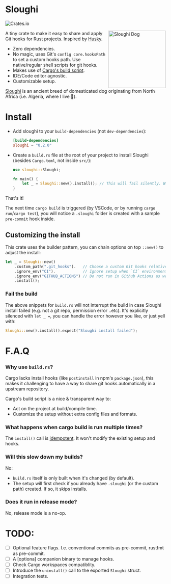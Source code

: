 # Sloughi

![Crates.io](https://img.shields.io/crates/v/sloughi)

<img align="right" width="180" alt="Sloughi Dog" src="https://user-images.githubusercontent.com/983020/160320457-6dbdd901-01c4-4cd0-8d3c-c758cb4f615b.jpeg" />

A tiny crate to make it easy to share and apply Git hooks for Rust projects. Inspired by [Husky](https://github.com/typicode/husky).
- Zero dependencies.
- No magic, uses Git's `config core.hooksPath` to set a custom hooks path. Use native/regular shell scripts for git hooks.
- Makes use of [Cargo's build script](https://doc.rust-lang.org/cargo/reference/build-scripts.html).
- IDE/Code editor agnostic.
- Customizable setup.

[Sloughi](https://en.wikipedia.org/wiki/Sloughi) is an ancient breed of domesticated dog originating from North Africa (i.e. Algeria, where I live 👋).

# Install 
- Add sloughi to your `build-dependencies` (not `dev-dependencies`):

  ```toml
  [build-dependencies]
  sloughi = "0.2.0"
  ```
- Create a `build.rs` file at the root of your project to install Sloughi (besides `Cargo.toml`, not inside `src/`):

  ```rust
  use sloughi::Sloughi;

  fn main() {
      let _ = Sloughi::new().install(); // This will fail silently. Won't interrupt the build.
  }
  ```
That's it!

The next time `cargo build` is triggered (by VSCode, or by running `cargo run`/`cargo test`), you will notice a `.sloughi` folder is created with a sample `pre-commit` hook inside. 

## Customizing the install
This crate uses the builder pattern, you can chain options on top `::new()` to adjust the install:
```rust
let _ = Sloughi::new()
    .custom_path(".git_hooks").   // Choose a custom Git hooks relative path (default is ".sloughi")
    .ignore_env("CI").            // Ignore setup when `CI` environment variable is set (like in CircleCI ..etc)
    .ignore_env("GITHUB_ACTIONS") // Do not run in Github Actions as well
    .install();
```

### Fail the build
The above snippets for `build.rs` will not interrupt the build in case Sloughi install failed (e.g. not a git repo, permission error ..etc). It's explicitly silenced with `let _ =`, you can handle the error however you like, or just yell with:

```rust
Sloughi::new().install().expect("Sloughi install failed");
```

# F.A.Q

### Why use `build.rs`? 
Cargo lacks install hooks (like `postinstall` in npm's `package.json`), this makes it challenging to have a way to share git hooks automatically in a upstream repository.

Cargo's build script is a nice & transparent way to:
- Act on the project at build/compile time.
- Customize the setup without extra config files and formats.

### What happens when cargo build is run multiple times?

The `install()` call is [idempotent](https://en.wikipedia.org/wiki/Idempotence). It won't modify the existing setup and hooks.

### Will this slow down my builds? 
No:
- `build.rs` itself is only built when it's changed (by default).
- The setup will first check if you already have `.sloughi` (or the custom path) created. If so, it skips installs.

### Does it run in release mode? 
No, release mode is a no-op.


# TODO:
- [ ] Optional feature flags. I.e. conventional commits as pre-commit, rustfmt as pre-commit. 
- [ ] A [optiona] companion binary to manage hooks. 
- [ ] Check Cargo workspaces compatiblity. 
- [ ] Introduce the `uninstall()` call to the exported `Sloughi` struct.
- [ ] Integration tests.
